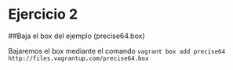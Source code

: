 # Ejercicio 2
##Baja el box del ejemplo (precise64.box)

Bajaremos el box mediante el comando `vagrant box add precise64 http://files.vagrantup.com/precise64.box`